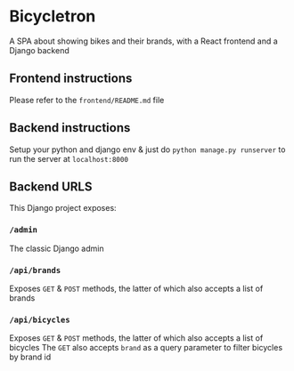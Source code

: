 # Bicycletron

A SPA about showing bikes and their brands, with a React frontend and a Django backend

## Frontend instructions

Please refer to the `frontend/README.md` file

## Backend instructions

Setup your python and django env & just do `python manage.py runserver` to run the server at `localhost:8000`

## Backend URLS

This Django project exposes:

### `/admin`

The classic Django admin

### `/api/brands`

Exposes `GET` & `POST` methods, the latter of which also accepts a list of brands

### `/api/bicycles`

Exposes `GET` & `POST` methods, the latter of which also accepts a list of bicycles
The `GET` also accepts `brand` as a query parameter to filter bicycles by brand id

